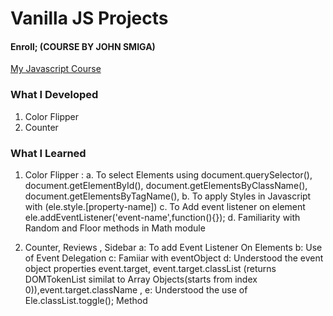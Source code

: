 # Vanilla JS Projects

#### Enroll; (COURSE BY JOHN SMIGA)

[My Javascript Course](https://www.udemy.com/course/javascript-tutorial-for-beginners-w/?referralCode=DD9FA6C0D976918D3E1C)



### What I Developed
1. Color Flipper
2. Counter


### What I Learned

1. Color Flipper :
    a.  To select Elements using 
            document.querySelector(),
            document.getElementById(),
            document.getElementsByClassName(),
            document.getElementsByTagName(),
    b.  To apply Styles in Javascript with 
            (ele.style.[property-name])
    c.  To Add event listener on element
            ele.addEventListener('event-name',function(){});
    d.  Familiarity with Random and Floor
            methods in Math module

2. Counter, Reviews , Sidebar
    a:  To add Event Listener On Elements
    b:  Use of Event Delegation
    c:  Famiiar with eventObject
    d:  Understood the event object properties
        event.target, event.target.classList (returns DOMTokenList similat to Array Objects(starts from index 0)),event.target.className , 
    e: Understood the use of Ele.classList.toggle(); Method
    


<!-- 
4. Navbar
6. Modal
7. Questions
8. Menu
9. Video
10. Scroll
11. Tabs
12. Countdown Timer
13. Lorem Ipsum
14. Grocery Bud
15. Slider
 -->
